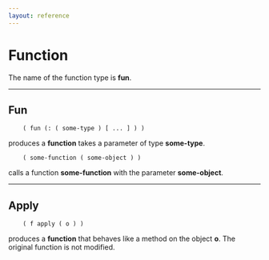 ```yaml
---
layout: reference
---
```


Function
========

The name of the function type is **fun**.

<hr>

Fun
---
        ( fun (: ( some-type ) [ ... ] ) )

produces a **function** takes a parameter of type **some-type**.

        ( some-function ( some-object ) )

calls a function **some-function** with the parameter **some-object**.

<hr>

Apply
-----
        ( f apply ( o ) )

produces a **function** that behaves like a method on the object **o**.
The original function is not modified.


